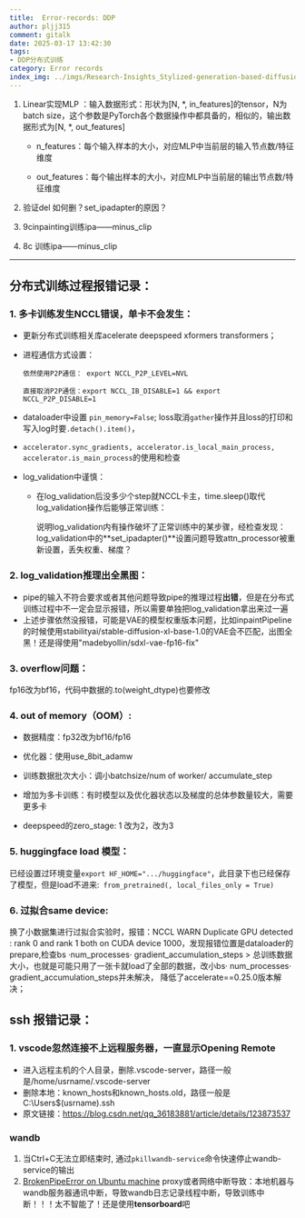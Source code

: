 ```yaml
---
title:  Error-records: DDP
author: pljj315
comment: gitalk
date: 2025-03-17 13:42:30
tags:
- DDP分布式训练
category: Error records
index_img: ../imgs/Research-Insights_Stylized-generation-based-diffusion/image-20250227153104659.png
---
```






1. Linear实现MLP ：输入数据形式：形状为[N, *, in_features]的tensor，N为batch size，这个参数是PyTorch各个数据操作中都具备的，相似的，输出数据形式为[N, *, out_features]
   -  n_features：每个输入样本的大小，对应MLP中当前层的输入节点数/特征维度

   - out_features：每个输出样本的大小，对应MLP中当前层的输出节点数/特征维度

2. 验证del 如何删？set_ipadapter的原因？

3. 9cinpainting训练ipa——minus_clip

4. 8c 训练ipa——minus_clip


------------
## 分布式训练过程报错记录：

### 1. 多卡训练发生NCCL错误，单卡不会发生：

- 更新分布式训练相关库acelerate deepspeed xformers transformers；

- 进程通信方式设置：

  `依然使用P2P通信： export NCCL_P2P_LEVEL=NVL `

  `直接取消P2P通信：export NCCL_IB_DISABLE=1 && export NCCL_P2P_DISABLE=1`

- dataloader中设置 `pin_memory=False`;  loss取消`gather`操作并且loss的打印和写入log时要`.detach().item()`，

- `accelerator.sync_gradients, accelerator.is_local_main_process, accelerator.is_main_process`的使用和检查

- log_validation中谨慎：

  - 在log_validation后没多少个step就NCCL卡主，time.sleep()取代log_validation操作后能够正常训练：

    说明log_validation内有操作破坏了正常训练中的某步骤，经检查发现： log_validation中的**set_ipadapter()**设置问题导致attn_processor被重新设置，丢失权重、梯度？


### 2. log_validation推理出全黑图：

- pipe的输入不符合要求或者其他问题导致pipe的推理过程**出错**，但是在分布式训练过程中不一定会显示报错，所以需要单独把log_validation拿出来过一遍
- 上述步骤依然没报错，可能是VAE的模型权重版本问题，比如inpaintPipeline的时候使用stabilityai/stable-diffusion-xl-base-1.0的VAE会不匹配，出图全黑！还是得使用"madebyollin/sdxl-vae-fp16-fix"

### 3. overflow问题：

fp16改为bf16，代码中数据的.to(weight_dtype)也要修改

### 4. out of memory（OOM）: 

- 数据精度：fp32改为bf16/fp16

- 优化器：使用use_8bit_adamw

- 训练数据批次大小：调小batchsize/num of worker/ accumulate_step

- 增加为多卡训练：有时模型以及优化器状态以及梯度的总体参数量较大，需要更多卡
- deepspeed的zero_stage: 1 改为2，改为3

### 5. huggingface load 模型：

已经设置过环境变量`export HF_HOME=".../huggingface"`，此目录下也已经保存了模型，但是load不进来:` from_pretrained(, local_files_only = True)`

### 6. 过拟合same device:

换了小数据集进行过拟合实验时，报错：NCCL WARN Duplicate GPU detected : rank 0 and rank 1 both on CUDA device 1000，发现报错位置是dataloader的prepare,检查bs ·num_processes· gradient_accumulation_steps > 总训练数据大小，也就是可能只用了一张卡就load了全部的数据，改小bs· num_processes· gradient_accumulation_steps并未解决， 降低了accelerate==0.25.0版本解决；



## ssh 报错记录：

### 1. vscode忽然连接不上远程服务器，一直显示Opening Remote

- 进入远程主机的个人目录，删除.vscode-server，路径一般是/home/usrname/.vscode-server
- 删除本地：known_hosts和known_hosts.old，路径一般是C:\Users$(usrname).ssh
- 原文链接：https://blog.csdn.net/qq_36183881/article/details/123873537



### wandb

1. 当Ctrl+C无法立即结束时, 通过`pkillwandb-service`命令快速停止wandb-service的输出
2. [BrokenPipeError on Ubuntu machine](https://community.wandb.ai/t/brokenpipeerror-on-ubuntu-machine/4117)  proxy或者网络中断导致：本地机器与wandb服务器通讯中断，导致wandb日志记录线程中断，导致训练中断！！！太不智能了！还是使用**tensorboard**吧
